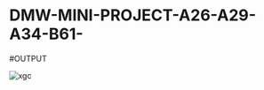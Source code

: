 # DMW-MINI-PROJECT-A26-A29-A34-B61-
#OUTPUT

![xgc](https://user-images.githubusercontent.com/95010108/147073057-d880a05e-1c80-4a47-aea7-b58930efe828.png)

